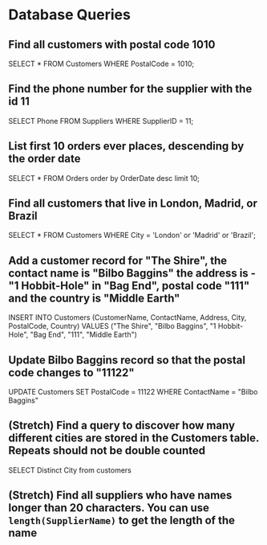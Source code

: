 # Database Queries

## Find all customers with postal code 1010
SELECT * 
FROM Customers
WHERE PostalCode = 1010;

## Find the phone number for the supplier with the id 11
SELECT Phone 
FROM Suppliers 
WHERE SupplierID = 11;


## List first 10 orders ever places, descending by the order date
SELECT * 
FROM Orders
order by OrderDate desc
limit 10; 



## Find all customers that live in London, Madrid, or Brazil
SELECT * 
FROM Customers
WHERE City = 'London'
or 'Madrid'
or 'Brazil';


## Add a customer record for "The Shire", the contact name is "Bilbo Baggins" the address is -"1 Hobbit-Hole" in "Bag End", postal code "111" and the country is "Middle Earth" 
INSERT INTO Customers (CustomerName, ContactName, Address, City, PostalCode, Country)
VALUES ("The Shire", "Bilbo Baggins", "1 Hobbit-Hole", "Bag End", "111", "Middle Earth")

## Update Bilbo Baggins record so that the postal code changes to "11122"
UPDATE Customers
SET PostalCode = 11122
WHERE ContactName = "Bilbo Baggins"

## (Stretch) Find a query to discover how many different cities are stored in the Customers table. Repeats should not be double counted
SELECT Distinct City from customers

## (Stretch) Find all suppliers who have names longer than 20 characters. You can use `length(SupplierName)` to get the length of the name
